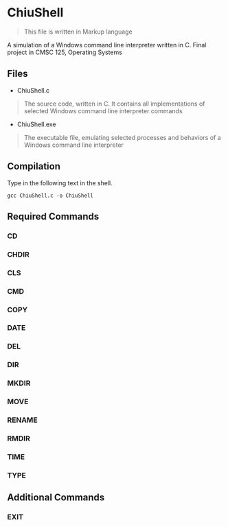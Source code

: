 # ChiuShell
> This file is written in Markup language

A simulation of a Windows command line interpreter written in C.
Final project in CMSC 125, Operating Systems

## Files

* ChiuShell.c
> The source code, written in C. It contains all implementations of selected Windows command line interpreter commands

* ChiuShell.exe
> The executable file, emulating selected processes and behaviors of a Windows command line interpreter

## Compilation

Type in the following text in the shell. 
```
gcc ChiuShell.c -o ChiuShell
```

## Required Commands

### CD

### CHDIR

### CLS

### CMD

### COPY

### DATE

### DEL

### DIR

### MKDIR

### MOVE

### RENAME

### RMDIR

### TIME

### TYPE

## Additional Commands

### EXIT